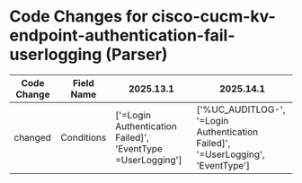 # Code Changes for cisco-cucm-kv-endpoint-authentication-fail-userlogging (Parser)

| Code Change | Field Name | 2025.13.1 | 2025.14.1 |
|-------------|------------|-----------|------------|
| changed | Conditions | ['=Login Authentication Failed]', 'EventType =UserLogging'] | ['%UC_AUDITLOG-', '=Login Authentication Failed]', '=UserLogging', 'EventType'] |